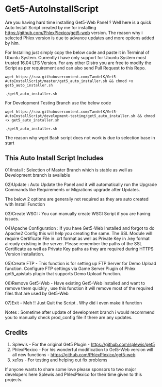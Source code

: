 # Get5-AutoInstallScript

Are you having hard time installing Get5-Web Panel ? Well here is a quick Auto Install Script created by me for installing <https://github.com/PhlexPlexico/get5-web> version. The reason why i selected Phlex version is due to advance updates and more options added by him.

For Installing just simply copy the below code and paste it in Terminal of Ubuntu System. Currently i have only support for Ubuntu System most trusted 16.04 LTS Version. For any other Distro you are free to modify the Script as per requirement and can also send Pull Request to this Repo.

`wget https://raw.githubusercontent.com/TandelK/Get5-AutoInstallScript/master/get5_auto_installer.sh && chmod +x get5_auto_installer.sh`

`./get5_auto_installer.sh`

For Development Testing Branch use the below code

`wget https://raw.githubusercontent.com/TandelK/Get5-AutoInstallScript/development-testing/get5_auto_installer.sh && chmod +x get5_auto_installer.sh`

`./get5_auto_installer.sh`

The reason why wget Bash script does not work is due to selection base in start

## This Auto Install Script Includes

01)Install : Selection of Master Branch which is stable as well as Development branch is available

02)Update : Auto Update the Panel and it will automatically run the Upgrade Commands like Requirements or Migrations upgrade after Updates.

The below 2 options are generally not required as they are auto created with Install Function

03)Create WSGI : You can manually create WSGI Script if you are having issues.

04)Apache Configuration : If you have Get5-Web Installed and forgot to do Apache2 Config this will help you creating the same.
The SSL Module will require Certificate File in .crt format as well as Private Key in .key format already existing in the server. Please remember the paths of the SSL Certificate as well as Private Key paths as they are required during HTTPS Version installation.

05)Create FTP - This function is for setting up FTP Server for Demo Upload function. Configure FTP settings via Game Server Plugin of Phlex get5_apistats plugin that supports Demo Upload Function.

06)Remove Get5-Web - Have existing Get5-Web installed and want to remove them quickly , use this function it will remove most of the required files that are used by Get5-Web

07)Exit - Meh !! Just Quit the Script . Why did i even make it function

Notes :
Sometime after update of development branch i would recommend you to manually check prod_config file if there are any updates.

## Credits

1) Splewis - For the original Get5 Plugin - <https://github.com/splewis/get5>
2) PhlexPlexico - For his wonderful modification to Get5-Web version will all new functions - <https://github.com/PhlexPlexico/get5-web>
3) xe1os - For testing and helping out fix problems

If anyone wants to share some love please sponsors to two major developers here Splewis and PhlexPlexico for their time given to this projects.

